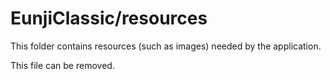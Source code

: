 # EunjiClassic/resources

This folder contains resources (such as images) needed by the application. 

This file can be removed.
